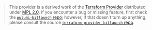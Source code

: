 > This provider is a derived work of the [Terraform Provider](https://github.com/pathtofile/terraform-provider-bitlaunch)
> distributed under [MPL 2.0](https://www.mozilla.org/en-US/MPL/2.0/). If you encounter a bug or missing feature,
> first check the [`pulumi-bitlaunch` repo](https://github.com/webwarrior-ws/pulumi-bitlaunch/issues); however, if that doesn't turn up anything,
> please consult the source [`terraform-provider-bitlaunch` repo](https://github.com/pathtofile/terraform-provider-bitlaunch/issues).
